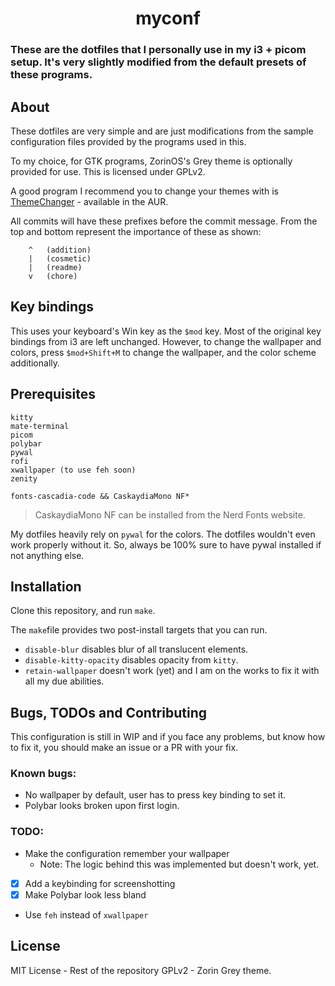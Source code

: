 <h1 align="center">myconf</h1>

### These are the dotfiles that I personally use in my i3 + picom setup. It's very slightly modified from the default presets of these programs.

## About
These dotfiles are very simple and are just modifications from the sample configuration files provided by the programs used in this.

To my choice, for GTK programs, ZorinOS's Grey theme is optionally provided for use. This is licensed under GPLv2.

A good program I recommend you to change your themes with is [ThemeChanger](https://github.com/ALEX11BR/ThemeChanger) - available in the AUR.

All commits will have these prefixes before the commit message. From the top and bottom represent the importance of these as shown:
```
    ^   (addition)
    |   (cosmetic)
    |   (readme)
    v   (chore)
```

## Key bindings
This uses your keyboard's Win key as the `$mod` key. Most of the original key bindings from i3 are left unchanged. 
However, to change the wallpaper and colors, press `$mod+Shift+M` to change the wallpaper, and the color scheme additionally.

## Prerequisites
```
kitty
mate-terminal
picom
polybar
pywal
rofi
xwallpaper (to use feh soon)
zenity

fonts-cascadia-code && CaskaydiaMono NF*
```
> CaskaydiaMono NF can be installed from the Nerd Fonts website.

My dotfiles heavily rely on `pywal` for the colors. The dotfiles wouldn't even work properly without it. So, always be 100% sure to have pywal installed if not anything else.

## Installation
Clone this repository, and run `make`.

The `make`file provides two post-install targets that you can run.
- `disable-blur` disables blur of all translucent elements.
- `disable-kitty-opacity` disables opacity from `kitty`.
- `retain-wallpaper` doesn't work (yet) and I am on the works to fix it with all my due abilities.

## Bugs, TODOs and Contributing
This configuration is still in WIP and if you face any problems, but know how to fix it, you should make an issue or a PR with your fix.

### Known bugs:
- No wallpaper by default, user has to press key binding to set it.
- Polybar looks broken upon first login.

### TODO:
- Make the configuration remember your wallpaper
    - Note: The logic behind this was implemented but doesn't work, yet.
- [x] Add a keybinding for screenshotting
- [x] Make Polybar look less bland
- Use `feh` instead of `xwallpaper`

## License
MIT License - Rest of the repository
GPLv2 - Zorin Grey theme.
